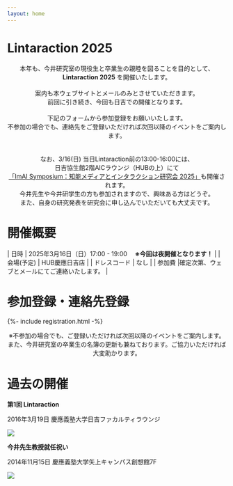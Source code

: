 ```yaml
---
layout: home
---
```


# Lintaraction 2025
<center>
本年も、今井研究室の現役生と卒業生の親睦を図ることを目的として、<br>
<b>Lintaraction 2025</b> を開催いたします。<br>
<br>
案内も本ウェブサイトとメールのみとさせていただきます。<br>
前回に引き続き、今回も日吉での開催となります。<br>
<br>
下記のフォームから参加登録をお願いいたします。<br>
不参加の場合でも、連絡先をご登録いただければ次回以降のイベントをご案内します。<br>
<br>
<br>
なお、3/16(日) 当日Lintaraction前の13:00-16:00には、<br>
日吉協生館2階AICラウンジ（HUBの上）にて<br>
<a href="https://sites.google.com/view/imais/%E3%83%9B%E3%83%BC%E3%83%A0">「ImAI Symposium：知能メディアとインタラクション研究会 2025」</a>も開催されます。<br>
今井先生や今井研学生の方も参加されますので、興味ある方はどうぞ。<br>
また、自身の研究発表を研究会に申し込んでいただいても大丈夫です。<br>
</center>

# 開催概要

| 日時 | 2025年3月16日（日）17:00 - 19:00 　<b>※今回は夜開催となります！</b> |
| 会場(予定) | HUB慶應日吉店 |
| ドレスコード | なし |
| 参加費 |確定次第、ウェブとメールにてご連絡いたします。 |


# 参加登録・連絡先登録

{%- include registration.html -%}

<center>
※不参加の場合でも、ご登録いただければ次回以降のイベントをご案内します。<br>
また、今井研究室の卒業生の名簿の更新も兼ねております。ご協力いただければ大変助かります。
</center>

# 過去の開催

**第1回 Lintaraction**

2016年3月19日 慶應義塾大学日吉ファカルティラウンジ

![](image/2016-03-19.jpg)

**今井先生教授就任祝い**

2014年11月15日 慶應義塾大学矢上キャンパス創想館7F

![](image/2014-11-15.jpg)
